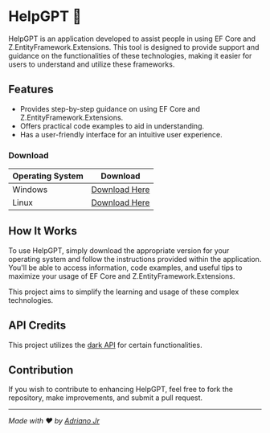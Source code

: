 # HelpGPT 🤖

HelpGPT is an application developed to assist people in using EF Core and Z.EntityFramework.Extensions. This tool is designed to provide support and guidance on the functionalities of these technologies, making it easier for users to understand and utilize these frameworks.

## Features

- Provides step-by-step guidance on using EF Core and Z.EntityFramework.Extensions.
- Offers practical code examples to aid in understanding.
- Has a user-friendly interface for an intuitive user experience.

### Download

| Operating System | Download                                                      |
|------------------|---------------------------------------------------------------|
| Windows          | [Download Here](https://github.com/NeuronNix/HelpGPT/windows) |
| Linux            | [Download Here](https://github.com/NeuronNix/HelpGPT/linux)   |

## How It Works

To use HelpGPT, simply download the appropriate version for your operating system and follow the instructions provided within the application. You'll be able to access information, code examples, and useful tips to maximize your usage of EF Core and Z.EntityFramework.Extensions.

This project aims to simplify the learning and usage of these complex technologies.

## API Credits

This project utilizes the [dark API](https://t.me/dark_api) for certain functionalities.

## Contribution

If you wish to contribute to enhancing HelpGPT, feel free to fork the repository, make improvements, and submit a pull request.

---

*Made with ❤️ by [Adriano Jr](https://github.com/NeuronNix/)*
